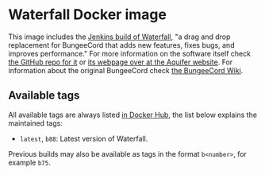 # Waterfall Docker image

This image includes the [Jenkins build of Waterfall](), "a drag and drop replacement for BungeeCord that adds new features, fixes bugs, and improves performance." For more information on the software itself check [the GitHub repo for it](https://github.com/WaterfallMC/Waterfall) or [its webpage over at the Aquifer website](https://aquifermc.org/pages/about-waterfall/). For information about the original BungeeCord check [the BungeeCord Wiki](https://www.spigotmc.org/wiki/about-bungeecord/).

## Available tags

All available tags are always listed [in Docker Hub](https://hub.docker.com/r/icedream/waterfall/tags), the list below explains the maintained tags:

- `latest`, `b88`: Latest version of Waterfall.

Previous builds may also be available as tags in the format `b<number>`, for
example `b75`.
